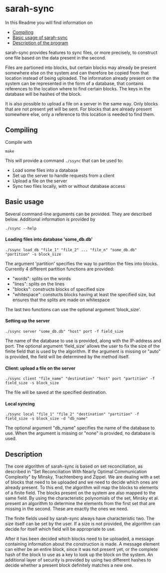 sarah-sync
==========
In this Readme you will find information on

* [Compiling](#comp)
* [Basic usage of sarah-sync](#us)
* [Description of the program](#descr)

sarah-sync provides features to sync files, or more precisely, to construct one file based on the data present in the second.

Files are partioned into blocks, but certain blocks may already be present somewhere else on the system and can therefore be copied from that location instead of being uploaded. The information already present on the system can be represented in the form of a database, that contains references to the location where to find certain blocks. The keys in the database will be hashes of the block.

It is also possible to upload a file on a server in the same way. Only blocks that are not present yet will be sent. For blocks that are already present somewhere else, only a reference to this location is needed to find them.


<a name="comp" />Compiling
--------------------------
Compile with

    make

This will provide a command `./ssync` that can be used to:

* Load some files into a database
* Set up the server to handle requests from a client
* Upload a file on the server
* Sync two files locally, with or without database access


<a name="us" />Basic usage
----------------------------

Several command-line arguments can be provided. They are described below.
Additional information is provided by

    ./ssync --help

#### Loading files into database 'some_db.db'

    ./ssync load_db "file_1" "file_2" ... "file_n" "some_db.db" "partition" -s block_size

The argument 'partition' specifies the way to partition the files into blocks. Currently 4 different partition functions are provided:

* "words": splits on the words
* "lines": splits on the lines
* "blocks": constructs blocks of specified size
* "whitespace": constucts blocks having at least the specified size, but ensures that the splits are made on whitespace

The last two functions can use the optional argument 'block_size'.

#### Setting up the server

    ./ssync server "some_db.db" "host" port -f field_size

The name of the database to use is provided, along with the IP-address and port. The optional argument 'field_size' allows the user to fix the size of the finite field that is used by the algorithm. If the argument is missing or "auto" is provided, the field will be determined by the method itself.

#### Client: upload a file on the server

    ./ssync client "file_name" "destination" "host" port "partition" -f field_size -s block_size

The file will be saved at the specified destination.

#### Local syncing

    ./ssync local "file_1" "file_2" "destination" "partition" -f field_size -s block_size -d "db_name"

The optional argument "db_name" specifies the name of the database to use. When the argument is missing or "none" is provided, no database is used.


<a name="descr" />Description
-----------------------------
The core algorithm of sarah-sync is based on set reconciliation, as described in "Set Reconciliation With Nearly Optimal Communication Complexity" by Minsky, Trachtenberg and Zippel. We are dealing with a set of blocks that need to be uploaded and we need to decide which ones are already present. To this end, the algorithm will map the blocks to elements of a finite field. The blocks present on the system are also mapped to the same field. By using the characteristic polynomials of the set, Minsky et al. present an algorithm to determine the elements from the first set that are missing in the second. These are exactly the ones we need.

The finite fields used by sarah-sync always have characteristic two. The size itself can be set by the user. If a size is not provided, the algorithm can decide for itself which field will be appropriate to use.

After it has been decided which blocks need to be uploaded, a message containing information about the construction is made. A message element can either be an entire block, since it was not present yet, or the complete hash of the block to use as a key to look up the block on the system. An additional layer of security is provided by using two different hashes to decide whether a present block definitely matches a new one.
